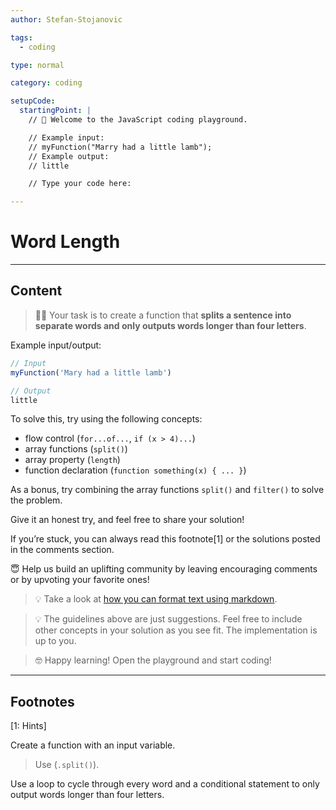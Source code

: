 ```yaml
---
author: Stefan-Stojanovic

tags:
  - coding

type: normal

category: coding

setupCode:
  startingPoint: |
    // 👋 Welcome to the JavaScript coding playground.

    // Example input:
    // myFunction("Marry had a little lamb");
    // Example output:
    // little

    // Type your code here:

---
```


# Word Length

---

## Content

> 👩‍💻 Your task is to create a function that **splits a sentence into separate words and only outputs words longer than four letters**.

Example input/output:
```javascript
// Input
myFunction('Mary had a little lamb')

// Output
little
```

To solve this, try using the following concepts:
- flow control (`for...of...`, `if (x > 4)...`)
- array functions (`split()`)
- array property (`length`)
- function declaration (`function something(x) { ... }`)

As a bonus, try combining the array functions `split()` and `filter()` to solve the problem.  

Give it an honest try, and feel free to share your solution!

If you’re stuck, you can always read this footnote[1] or the solutions posted in the comments section.

😇 Help us build an uplifting community by leaving encouraging comments or by upvoting your favorite ones!
> 💡 Take a look at [how you can format text using markdown](https://www.enki.com/glossary/general/markdown-formatting).

> 💡 The guidelines above are just suggestions. Feel free to include other concepts in your solution as you see fit. The implementation is up to you.

> 🤓 Happy learning! Open the playground and start coding!


---

## Footnotes

[1: Hints]

Create a function with an input variable. 

> Use (`.split()`).

Use a loop to cycle through every word and a conditional statement to only output words longer than four letters.
